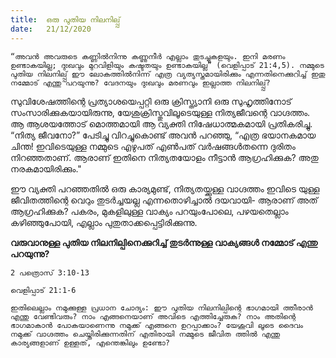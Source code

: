 ```yaml
---
title:  ഒരു പുതിയ നിലനില്പ്പ്
date:   21/12/2020
---
```


`“അവൻ അവരുടെ കണ്ണിൽനിന്നു കണ്ണുനീർ എല്ലാം തുടച്ചുകളയും. ഇനി മരണം ഉണ്ടാകയില്ല; ദുഃഖവും മുറവിളിയും കഷ്ടതയും ഉണ്ടാകയില്ല” (വെളിപ്പാട് 21:4,5). നമ്മുടെ പുതിയ നിലനില്പ്പ് ഈ ലോകത്തിൽനിന്ന് എത്ര വ്യത്യസ്തമായിരിക്കും എന്നതിനെക്കുറിച്ച് ഇതു നമ്മോട് എന്തു പറയുന്നു? വേദനയും ദുഃഖവും മരണവും ഇല്ലാത്ത നിലനില്പ്പ്?`

സുവിശേഷത്തിന്റെ പ്രത്യാശയെപ്പറ്റി ഒരു ക്രിസ്ത്യാനി ഒരു സുഹൃത്തിനോട് സംസാരിക്കുകയായിരുന്നു, യേശുക്രിസ്തുവിലൂടെയുള്ള നിത്യജീവന്റെ വാഗ്ദത്തം. ആ ആശയത്തോട് മൊത്തമായി ആ വ്യക്തി നിഷേധാത്മകമായി പ്രതികരിച്ചു. “നിത്യ ജീവനോ?” പേടിച്ചു വിറച്ചുകൊണ്ട് അവൻ പറഞ്ഞു, “എത്ര ഭയാനകമായ ചിന്ത! ഇവിടെയുള്ള നമ്മുടെ എഴുപത് എൺപത് വർഷങ്ങൾതന്നെ ദുരിതം നിറഞ്ഞതാണ്. ആരാണ് ഇതിനെ നിത്യതയോളം നീട്ടാൻ ആഗ്രഹിക്കുക? അതു നരകമായിരിക്കും."

ഈ വ്യക്തി പറഞ്ഞതിൽ ഒരു കാര്യമുണ്ട്, നിത്യതയ്ക്കുള്ള വാഗ്ദത്തം ഇവിടെ യുള്ള ജീവിതത്തിന്റെ വെറും തുടർച്ചയല്ല എന്നതൊഴിച്ചാൽ ദയവായി- ആരാണ് അത് ആഗ്രഹിക്കുക? പകരം, മുകളിലുള്ള വാക്യം പറയുംപോലെ, പഴയതെല്ലാം കഴിഞ്ഞുപോയി, എല്ലാം പുതുതാക്കപ്പെട്ടിരിക്കുന്നു.

**വരുവാനുള്ള പുതിയ നിലനില്പിനെക്കുറിച്ച് തുടർന്നുള്ള വാക്യങ്ങൾ നമ്മോട് എന്തു പറയുന്നു?**

`2 പത്രൊസ് 3:10-13`

`വെളിപ്പാട് 21:1-6`

`ഇതിലെല്ലാം നമുക്കുള്ള പ്രധാന ചോദ്യം: ഈ പുതിയ നിലനില്പിന്റെ ഭാഗമായി ത്തീരാൻ എന്തു വേണ്ടിവരും? നാം എങ്ങനെയാണ് അവിടെ എത്തിച്ചേരുക? നാം അതിന്റെ ഭാഗമാകാൻ പോകയാണെന്നു നമുക്ക് എങ്ങനെ ഉറപ്പാക്കാം? യേശുവി ലൂടെ ദൈവം നമുക്ക് വാഗ്ദത്തം ചെയ്തിരിക്കുന്നതിന് എതിരായി നമ്മുടെ ജീവിത ത്തിൽ എന്തു കാര്യങ്ങളാണ് ഉള്ളത്, എന്തെങ്കിലും ഉണ്ടോ?`